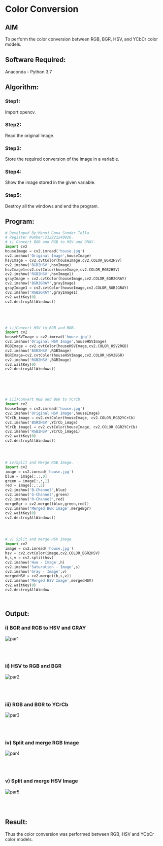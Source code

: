# Color Conversion
## AIM
To perform the color conversion between RGB, BGR, HSV, and YCbCr color models.

## Software Required:
Anaconda - Python 3.7
## Algorithm:
### Step1:
Import opencv.
<br>

### Step2:
Read the original Image.
<br>

### Step3:
Store the required conversion of the image in a variable.
<br>

### Step4:
Show the image stored in the given variable.
<br>

### Step5:
Destroy all the windows and end the program.
<br>

## Program:
```python
# Developed By:Manoj Guna Sundar Tella.
# Register Number:212221240026.
# i) Convert BGR and RGB to HSV and GRAY.
import cv2
houseImage = cv2.imread('house.jpg')
cv2.imshow('Original Image',houseImage)
hsvImage = cv2.cvtColor(houseImage,cv2.COLOR_BGR2HSV)
cv2.imshow('BGR2HSV',hsvImage)
hsvImage1=cv2.cvtColor(houseImage,cv2.COLOR_RGB2HSV)
cv2.imshow('RGB2HSV',hsvImage1)
grayImage = cv2.cvtColor(houseImage,cv2.COLOR_BGR2GRAY)
cv2.imshow('BGR2GRAY',grayImage)
grayImage1 = cv2.cvtColor(houseImage,cv2.COLOR_RGB2GRAY)
cv2.imshow('RGB2GRAY',grayImage1)
cv2.waitKey(0)
cv2.destroyAllWindows()





# ii)Convert HSV to RGB and BGR.
import cv2
houseHSVImage = cv2.imread('house.jpg')
cv2.imshow('Original HSV Image',houseHSVImage)
RGBImage = cv2.cvtColor(houseHSVImage,cv2.COLOR_HSV2RGB)
cv2.imshow('BGR2HSV',RGBImage)
BGRImage=cv2.cvtColor(houseHSVImage,cv2.COLOR_HSV2BGR)
cv2.imshow('RGB2HSV',BGRImage)
cv2.waitKey(0)
cv2.destroyAllWindows()






# iii)Convert RGB and BGR to YCrCb.
import cv2
houseImage = cv2.imread('house.jpg')
cv2.imshow('Original HSV Image',houseImage)
YCrCb_image = cv2.cvtColor(houseImage, cv2.COLOR_RGB2YCrCb)
cv2.imshow('BGR2HSV',YCrCb_image)
YCrCb_image1 = cv2.cvtColor(houseImage, cv2.COLOR_BGR2YCrCb)
cv2.imshow('RGB2HSV',YCrCb_image1)
cv2.waitKey(0)
cv2.destroyAllWindows()




# iv)Split and Merge RGB Image.
import cv2
image = cv2.imread('house.jpg')
blue = image[:,:,0]
green = image[:,:,1]
red = image[:,:,2]
cv2.imshow('B-Channel',blue)
cv2.imshow('G-Channel',green)
cv2.imshow('R-Channel',red)
mergeBgr = cv2.merge((blue,green,red))
cv2.imshow('Merged BGR image',mergeBgr)
cv2.waitKey(0)
cv2.destroyAllWindows()




# v) Split and merge HSV Image
import cv2
image = cv2.imread('house.jpg')
hsv = cv2.cvtColor(image,cv2.COLOR_BGR2HSV)
h,s,v = cv2.split(hsv)
cv2.imshow('Hue - Image',h)
cv2.imshow('Saturation - Image',s)
cv2.imshow('Gray - Image',v)
mergedHSV = cv2.merge((h,s,v))
cv2.imshow('Merged HSV Image',mergedHSV)
cv2.waitKey(0)
cv2.destroyAllWindow




```
## Output:
### i) BGR and RGB to HSV and GRAY
![par1](https://user-images.githubusercontent.com/94883876/162446310-0290f855-2c10-4c70-9fee-4047a956d073.png)

<br>
<br>

### ii) HSV to RGB and BGR
![par2](https://user-images.githubusercontent.com/94883876/162446357-587c9a8c-fdf6-48b8-81d3-317c2ffea2b0.png)

<br>
<br>

### iii) RGB and BGR to YCrCb
![par3](https://user-images.githubusercontent.com/94883876/162446410-d134f5ba-b9e2-4e84-8f52-f58b39944e3b.png)

<br>
<br>

### iv) Split and merge RGB Image
![par4](https://user-images.githubusercontent.com/94883876/162446444-b4a3de41-05f9-4564-adbc-4d80cc11ed55.png)

<br>
<br>

### v) Split and merge HSV Image
![par5](https://user-images.githubusercontent.com/94883876/162446477-93456ecd-1666-4c3d-aa41-9a0c6425ef49.png)

<br>
<br>


## Result:
Thus the color conversion was performed between RGB, HSV and YCbCr color models.
